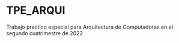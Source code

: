 # TPE_ARQUI
Trabajo practico especial para Arquitectura de Computadoras en el segundo cuatrimestre de 2022
